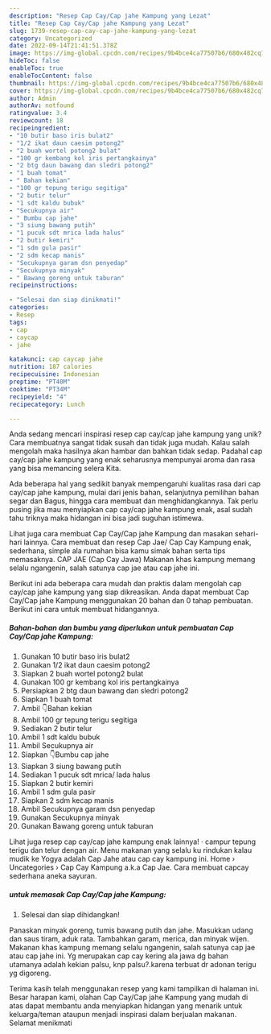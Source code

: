 ```yaml
---
description: "Resep Cap Cay/Cap jahe Kampung yang Lezat"
title: "Resep Cap Cay/Cap jahe Kampung yang Lezat"
slug: 1739-resep-cap-cay-cap-jahe-kampung-yang-lezat
category: Uncategorized
date: 2022-09-14T21:41:51.378Z
image: https://img-global.cpcdn.com/recipes/9b4bce4ca77507b6/680x482cq70/cap-caycap-jahe-kampung-foto-resep-utama.jpg
hideToc: false
enableToc: true
enableTocContent: false
thumbnail: https://img-global.cpcdn.com/recipes/9b4bce4ca77507b6/680x482cq70/cap-caycap-jahe-kampung-foto-resep-utama.jpg
cover: https://img-global.cpcdn.com/recipes/9b4bce4ca77507b6/680x482cq70/cap-caycap-jahe-kampung-foto-resep-utama.jpg
author: Admin
authorAv: notfound
ratingvalue: 3.4
reviewcount: 18
recipeingredient:
- "10 butir baso iris bulat2"
- "1/2 ikat daun caesim potong2"
- "2 buah wortel potong2 bulat"
- "100 gr kembang kol iris pertangkainya"
- "2 btg daun bawang dan sledri potong2"
- "1 buah tomat"
- " Bahan kekian"
- "100 gr tepung terigu segitiga"
- "2 butir telur"
- "1 sdt kaldu bubuk"
- "Secukupnya air"
- " Bumbu cap jahe"
- "3 siung bawang putih"
- "1 pucuk sdt mrica lada halus"
- "2 butir kemiri"
- "1 sdm gula pasir"
- "2 sdm kecap manis"
- "Secukupnya garam dsn penyedap"
- "Secukupnya minyak"
- " Bawang goreng untuk taburan"
recipeinstructions:

- "Selesai dan siap dinikmati!"
categories:
- Resep
tags:
- cap
- caycap
- jahe

katakunci: cap caycap jahe 
nutrition: 187 calories
recipecuisine: Indonesian
preptime: "PT40M"
cooktime: "PT34M"
recipeyield: "4"
recipecategory: Lunch

---
```





Anda sedang mencari inspirasi resep cap cay/cap jahe kampung yang unik? Cara membuatnya sangat tidak susah dan tidak juga mudah. Kalau salah mengolah maka hasilnya akan hambar dan bahkan tidak sedap. Padahal cap cay/cap jahe kampung yang enak seharusnya mempunyai aroma dan rasa yang bisa memancing selera Kita.





Ada beberapa hal yang sedikit banyak mempengaruhi kualitas rasa dari cap cay/cap jahe kampung, mulai dari jenis bahan, selanjutnya pemilihan bahan segar dan Bagus, hingga cara membuat dan menghidangkannya. Tak perlu pusing jika mau menyiapkan cap cay/cap jahe kampung enak,      asal sudah tahu triknya maka hidangan ini bisa jadi suguhan istimewa.














Lihat juga cara membuat Cap Cay/Cap jahe Kampung dan masakan sehari-hari lainnya. Cara membuat dan resep Cap Jae/ Cap Cay Kampung enak, sederhana, simple ala rumahan bisa kamu simak bahan serta tips memasaknya. CAP JAE (Cap Cay Jawa) Makanan khas kampung memang selalu ngangenin, salah satunya cap jae atau cap jahe ini.






Berikut ini ada beberapa cara mudah dan praktis dalam mengolah cap cay/cap jahe kampung yang siap dikreasikan. Anda dapat membuat Cap Cay/Cap jahe Kampung menggunakan 20 bahan dan 0 tahap pembuatan. Berikut ini cara untuk membuat hidangannya.

<!--inarticleads1-->

##### Bahan-bahan dan bumbu yang diperlukan untuk pembuatan Cap Cay/Cap jahe Kampung:

1. Gunakan 10 butir baso iris bulat2
1. Gunakan 1/2 ikat daun caesim potong2
1. Siapkan 2 buah wortel potong2 bulat
1. Gunakan 100 gr kembang kol iris pertangkainya
1. Persiapkan 2 btg daun bawang dan sledri potong2
1. Siapkan 1 buah tomat
1. Ambil  👇Bahan kekian
1. Ambil 100 gr tepung terigu segitiga
1. Sediakan 2 butir telur
1. Ambil 1 sdt kaldu bubuk
1. Ambil Secukupnya air
1. Siapkan  👇Bumbu cap jahe
1. Siapkan 3 siung bawang putih
1. Sediakan 1 pucuk sdt mrica/ lada halus
1. Siapkan 2 butir kemiri
1. Ambil 1 sdm gula pasir
1. Siapkan 2 sdm kecap manis
1. Ambil Secukupnya garam dsn penyedap
1. Gunakan Secukupnya minyak
1. Gunakan  Bawang goreng untuk taburan


Lihat juga resep cap cay/cap jahe kampung enak lainnya! · campur tepung terigu dan telur dengan air. Menu makanan yang selalu ku rindukan kalau mudik ke Yogya adalah Cap Jahe atau cap cay kampung ini. Home › Uncategories › Cap Cay Kampung a.k.a Cap Jae. Cara membuat capcay sederhana aneka sayuran. 

<!--inarticleads2-->

#####  untuk memasak Cap Cay/Cap jahe Kampung:


1. Selesai dan siap dihidangkan!

Panaskan minyak goreng, tumis bawang putih dan jahe. Masukkan udang dan saus tiram, aduk rata. Tambahkan garam, merica, dan minyak wijen. Makanan khas kampung memang selalu ngangenin, salah satunya cap jae atau cap jahe ini. Yg merupakan cap cay kering ala jawa dg bahan utamanya adalah kekian palsu, knp palsu?.karena terbuat dr adonan terigu yg digoreng. 

Terima kasih telah menggunakan resep yang kami tampilkan di halaman ini. Besar harapan kami, olahan Cap Cay/Cap jahe Kampung yang mudah di atas dapat membantu anda menyiapkan hidangan yang menarik untuk keluarga/teman ataupun menjadi inspirasi dalam berjualan makanan. Selamat menikmati
